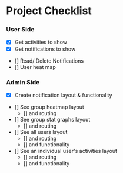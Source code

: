 # Project Checklist

### User Side
- [x] Get activities to show
- [x] Get notifications to show
- [] Read/ Delete Notifications
- [] User heat map

### Admin Side
- [x] Create notification layout & functionality
- [] See group heatmap layout
    - [] and routing
- [] See group stat graphs layout
    - [] and routing
- [] See all users layout
    - [] and routing
    - [] and functionality
- [] See an individual user's activities layout
    - [] and routing
    - [] and functionality